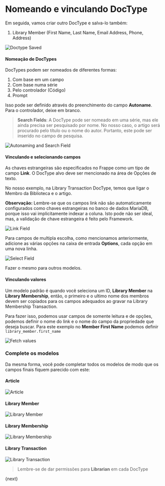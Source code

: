 <!-- base_template: frappe_io/www/frappe/frappe_base.html --><!-- add-breadcrumbs -->
# Nomeando e vinculando DocType

Em seguida, vamos criar outro DocType e salva-lo também:

1. Library Member (First Name, Last Name, Email Address, Phone, Address)

<img class="screenshot" alt="Doctype Saved" src="/docs/assets/img/naming_doctype.png">


#### Nomeação de DocTypes

DocTypes podem ser nomeados de diferentes formas:

1. Com base em um campo
1. Com base numa série
1. Pelo controlador (Código)
1. Prompt

Isso pode ser definido através do preenchimento do campo **Autoname**. Para o controlador, deixe em branco.

> **Search Fields**: A DocType pode ser nomeado em uma série, mas ele ainda precisa ser pesquisado por nome. No nosso caso, o artigo será procurado pelo título ou o nome do autor. Portanto, este pode ser inserido no campo de pesquisa.

<img class="screenshot" alt="Autonaming and Search Field" src="/docs/assets/img/autoname_and_search_field.png">

#### Vinculando e selecionando campos

As chaves estrangeiras são especificados no Frappe como um tipo de campo **Link**. O DocType alvo deve ser mencionado na área de Opções de texto.

No nosso exemplo, na Library Transaction DocType, temos que ligar o Membro da Biblioteca e o artigo.

**Observação:** Lembre-se que os campos link não são automaticamente configurados como chaves estrangeiras no banco de dados MariaDB, porque isso vai implicitamente indexar a coluna. Isto pode não ser ideal, mas, a validação de chave estrangeira é feito pelo Framework.

<img class="screenshot" alt="Link Field" src="/docs/assets/img/link_field.png">

Para campos de multipla escolha, como mencionamos anteriormente, adicione as várias opções na caixa de entrada **Options**, cada opção em uma nova linha.

<img class="screenshot" alt="Select Field" src="/docs/assets/img/select_field.png">

Fazer o mesmo para outros modelos.

#### Vinculando valores

Um modelo padrão é quando você seleciona um ID, **Library Member** na **Library Membership**, então, o primeiro e o ultimo nome dos membros devem ser copiados para os campos adequados ao gravar na Library Membership Transaction.

Para fazer isso, podemos usar campos de somente leitura e de opções, podemos definir o nome do link e o nome do campo da propriedade que deseja buscar. Para este exemplo no **Member First Name** podemos definir `library_member.first_name`

<img class="screenshot" alt="Fetch values" src="/docs/assets/img/fetch.png">

### Complete os modelos

Da mesma forma, você pode completar todos os modelos de modo que os campos finais fiquem parecido com este:

#### Article

<img class="screenshot" alt="Article" src="/docs/assets/img/doctype_article.png">

#### Library Member

<img class="screenshot" alt="Library Member" src="/docs/assets/img/doctype_lib_member.png">

#### Library Membership

<img class="screenshot" alt="Library Membership" src="/docs/assets/img/doctype_lib_membership.png">

#### Library Transaction

<img class="screenshot" alt="Library Transaction" src="/docs/assets/img/doctype_lib_trans.png">

> Lembre-se de dar permissões para **Librarian** em cada DocType

{next}
